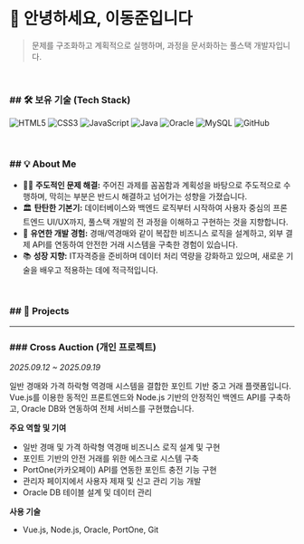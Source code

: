# 👋 안녕하세요, 이동준입니다
> 문제를 구조화하고 계획적으로 실행하며, 과정을 문서화하는 풀스택 개발자입니다.

<br>

### ## 🛠️ 보유 기술 (Tech Stack)
![HTML5](https://img.shields.io/badge/HTML5-E34F26?style=for-the-badge&logo=html5&logoColor=white)
![CSS3](https://img.shields.io/badge/CSS3-1572B6?style=for-the-badge&logo=css3&logoColor=white)
![JavaScript](https://img.shields.io/badge/JavaScript-F7DF1E?style=for-the-badge&logo=javascript&logoColor=black)
![Java](https://img.shields.io/badge/Java-007396?style=for-the-badge&logo=java&logoColor=white)
![Oracle](https://img.shields.io/badge/Oracle-F80000?style=for-the-badge&logo=oracle&logoColor=white)
![MySQL](https://img.shields.io/badge/MySQL-4479A1?style=for-the-badge&logo=mysql&logoColor=white)
![GitHub](https://img.shields.io/badge/GitHub-181717?style=for-the-badge&logo=github&logoColor=white)

<br>

### ## 💡 About Me
- 🧑‍💻 **주도적인 문제 해결:** 주어진 과제를 꼼꼼함과 계획성을 바탕으로 주도적으로 수행하며, 막히는 부분은 반드시 해결하고 넘어가는 성향을 가졌습니다.
- 🏛️ **탄탄한 기본기:** 데이터베이스와 백엔드 로직부터 시작하여 사용자 중심의 프론트엔드 UI/UX까지, 풀스택 개발의 전 과정을 이해하고 구현하는 것을 지향합니다.
- 🔄 **유연한 개발 경험:** 경매/역경매와 같이 복잡한 비즈니스 로직을 설계하고, 외부 결제 API를 연동하여 안전한 거래 시스템을 구축한 경험이 있습니다.
- 📚 **성장 지향:** IT자격증을 준비하며 데이터 처리 역량을 강화하고 있으며, 새로운 기술을 배우고 적용하는 데에 적극적입니다.

<br>

### ## 🚀 Projects

---

### ### Cross Auction (개인 프로젝트)
*2025.09.12 ~ 2025.09.19*

일반 경매와 가격 하락형 역경매 시스템을 결합한 포인트 기반 중고 거래 플랫폼입니다. Vue.js를 이용한 동적인 프론트엔드와 Node.js 기반의 안정적인 백엔드 API를 구축하고, Oracle DB와 연동하여 전체 서비스를 구현했습니다.

**주요 역할 및 기여**
- 일반 경매 및 가격 하락형 역경매 비즈니스 로직 설계 및 구현
- 포인트 기반의 안전 거래를 위한 에스크로 시스템 구축
- PortOne(카카오페이) API를 연동한 포인트 충전 기능 구현
- 관리자 페이지에서 사용자 제재 및 신고 관리 기능 개발
- Oracle DB 테이블 설계 및 데이터 관리

**사용 기술**
- Vue.js, Node.js, Oracle, PortOne, Git
